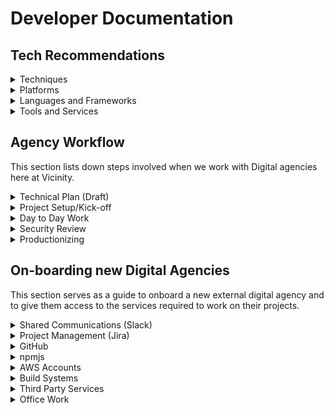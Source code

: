 # Developer Documentation

## Tech Recommendations

<details>
  <summary>Techniques</summary>

#### Infrastructure as code
Setting up a new environment or changing an infrastructure should be scripted and executed automatically by a build pipeline.

#### Serverless architecture
Serverless applications are easier to manage and scale so this should be the default approach when setting up a new service or a website.

#### Continuous Delivery (CD)
Deploy automatically to production after all automated tests pass.

#### Feature-toggles
Use feature-switches to enable new functionality in production for limited set of users. This is recommended for projects that are already in production and serving customers.

####  Release from master branch
Keep master branch up-to-date and ready to be deployed to production at any moment in time. In most case, we would have automatic deployment when code is merged to master.

#### Short Lived Feature branching
Keep branches short-lived and merge to master as soon as possible.

#### Rebase merging
Use rebase over merge to keep git history clean.

#### Consistent TS/ESlint across projects
We are big on keeping code consistent across different projects and repo's. We maintain eslint and tslint configs on npm.
https://www.npmjs.com/package/@vicinity/eslint-config-vcx

#### UI Component Library
Shared UI components help us build consistent UI faster across various digital assets.

NOTE: At the moment we only support vicinity theme. So for centre specific projects this is not valid.

#### Pull requests for code reviews
Useful to pick any issues, learn more, and share the knowledge using the power of GitHub
</details>


<details>
  <summary>Platforms</summary>

#### AWS
AWS is our cloud platform of choice. Of course we should keep an eye on other platforms so the solutions we build should have business logiс decoupled from the infrastructure whenever possible.

#### Auth0
Managed Identity Provider service
</details>


<details>
  <summary>Languages and Frameworks</summary>

#### NodeJS
It's cool and fast enough plus works really well for serverless architectures, e.g. running in AWS lambdas

#### JavaScript
Combined with static typing JavaScript allows rich full-stack programming experience

#### TypeScript (Recommended)
Superset of JavaScript adds types, intellisense, ES6 syntax and much more.

We maintain a TS config for consistency
https://www.npmjs.com/package/@vicinity/vcx-tsconfig

#### React.js
Our default choice for UI

#### TypeStyle or CssModules (PostCSS, CssNext)
We are big fan of local css :)

#### Storybook
Interactive UI component development / testing library

#### Terraform
Deploying cloud services using Terraform gives an opportunity to use different cloud providers.

#### Serverless.com framework
Deploying APIs to AWS Lambda is easy with this proven framework, it just works
</details>


<details>
  <summary>Tools and Services</summary>

#### Buildkite
Managed build service of choice

#### GitHub
Everything is there including this document.

#### Loggly and TrackJS
For error tracking and logging

#### Segment.io
Analytics and tracking

#### Pingdom
Monitoring websites and api's

#### Pager Duty
Incident management tool

</details>



## Agency Workflow

This section lists down steps involved when we work with Digital agencies here at Vicinity.

<details>
  <summary>Technical Plan (Draft)</summary>
  
Before any technical tasks are undertaken, we all discuss technical details of the project and draft out a rough technical plan. This technical plan usually consist of following details,
- Tech stack
- Github Repo's, CI/CD
- 3rd party services (loggly, trackjs, segment.io etc)
- Data/API requirements
- High level architecture details

</details>

<details>
  <summary>Project Setup/Kick-off</summary>
  
Depending on technical plan, Digital agency and Vicinity Digital team would undertake tasks for project setup. Some of the things that Digital Team will help setup are,
- AWS account(s)
- Github Repo(s) / Teams
- Buildkite agent(s) etc
- Slack channel(s)
- Jira board
- Emails, subdomains
- any other accounts needed to get started

</details>


<details>
  <summary>Day to Day Work</summary>
  
This varies from project to project but in most cases, members of Vicinity Team will be involved in following,
- Daily standups
- System design, architecture and technical dicussions/concerns
- Digital Team would actively helpout with DevOpsy stuff (automation, terraform etc)
- User acceptance testing

On day to day, we also expect all members to,
- Actively document and Update high level design diagrams as and when needed
- Capture technical debt details and prioritise them

</details>

<details>
  <summary>Security Review</summary>
  
As we near completion of version 1 of the project, we will start looping in the security team here at Vicinity to kick start a security review of the product. During this review, security team will look into application vulnerabilities and suggest recommendation accordingly.

</details>

<details>
  <summary>Productionizing</summary>
  
As we near completion, we would draft a plan together for production release. This plan may include,
- Preparation of infra (using automation scripts + some manual work)
- Sending out communication to stakeholders involved
- Agreeing on SLA and Support team
</details>

## On-boarding new Digital Agencies

This section serves as a guide to onboard a new external digital agency and to give them access to the services required to work on their projects.

<details>
  <summary>Shared Communications (Slack)</summary>
  
The first step in on-boarding a new Digital Agency is to establish mechanisms for open communication.

The most convenient chat system that can be shared between Digital Agencies is Slack. Within slack, we can utilise Slack’s shared channels feature to establish real time communications.

Visit https://get.slack.help/hc/en-us/articles/115004151203-Create-shared-channels-on-a-workspace-beta-for information on how to setup a shared channel for connecting Vicinity and External Agency staff.
</details>

<details>
  <summary>Project Management (Jira)</summary>
  
Within Vicinity, we have access to the Atlassian suite of software tools that can help manage projects. For all the projects, we try to maintain a Jira board so that all team members and stakeholders can be in the loop through out the project.
</details>

<details>
  <summary>GitHub</summary>
  
If the project revolves around creating any digital system, you will most likely require repositories under Vicinity’s organisation in GitHub.
You will need to contact Digital team at Vicinity to help you with that
Create a new team under Vicinity’s Organisation for this project
Allocate team members
Create empty repositories for the project’s development.
Generally, you will need to adjust the number of seats licensed in GitHub to cater for the expanded number of developers getting access to the organisation.
</details>

<details>
  <summary>npmjs</summary>
If you project results in the requirement to distribute javascript based components, you may like to have access to Vicinity's private npmjs.com organisation account.

contact DevOps group to gain access to this account.
</details>

<details>
  <summary>AWS Accounts</summary>
If AWS accounts are required, you should establish them on project initiation. Additionally, you should establish them with clear determination of billing and in accordance with Vicinity’s security recommendations.

This will most likely require at least two accounts to support a production environment and a separate account for all other environments, like staging.

In order to create AWS accounts, a service request will need to be raised and there can be some lead time in getting this account established. It is strongly advised that this creation process is managed through Vicinity’s DevOps group (Avi Beetul)
</details>

<details>
  <summary>Build Systems</summary>
If the new project requires the development of software that relies on build systems, you will need to establish build pipelines in BuildKite. Contact DevOps group with your requirements so that Build pipelines that support your activities are created.

You are welcomed to work with DevOps from Digital team to create these pipelines.
</details>

<details>
  <summary>Third Party Services</summary>
Chances are that we may have systems that your project will require. We subscribe to a number of services that you can use for your project.

PagerDuty (incident management)
Loggly (logging)
Pingdom (monitoring)
TrackJS

There are many services and we may have what you need. If not, we will create an account on the given service and establish a way so that you have access to the tool that you need.
</details>

<details>
  <summary>Office Work</summary>
You are allowed to work from the Vicinity office in Tower One at Chadstone and are able to work on your own laptop. WiFi access is available through the Vicinity Guest network and your project liaison will assist you in getting credentials to access the network. Your project liaison will also be able to grant you building access cards.
</details>
